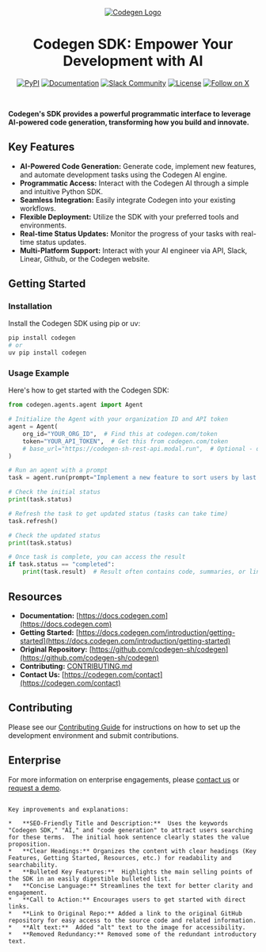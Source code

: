 <p align="center">
  <a href="https://docs.codegen.com">
    <img src="https://i.imgur.com/6RF9W0z.jpeg" alt="Codegen Logo" />
  </a>
</p>

<h1 align="center">Codegen SDK: Empower Your Development with AI</h1>

<div align="center">

[![PyPI](https://img.shields.io/badge/PyPi-codegen-gray?style=flat-square&color=blue)](https://pypi.org/project/codegen/)
[![Documentation](https://img.shields.io/badge/Docs-docs.codegen.com-purple?style=flat-square)](https://docs.codegen.com)
[![Slack Community](https://img.shields.io/badge/Slack-Join-4A154B?logo=slack&style=flat-square)](https://community.codegen.com)
[![License](https://img.shields.io/badge/Code%20License-Apache%202.0-gray?&color=gray)](https://github.com/codegen-sh/codegen-sdk/tree/develop?tab=Apache-2.0-1-ov-file)
[![Follow on X](https://img.shields.io/twitter/follow/codegen?style=social)](https://x.com/codegen)

</div>

<br />

**Codegen's SDK provides a powerful programmatic interface to leverage AI-powered code generation, transforming how you build and innovate.**  

## Key Features

*   **AI-Powered Code Generation:** Generate code, implement new features, and automate development tasks using the Codegen AI engine.
*   **Programmatic Access:** Interact with the Codegen AI through a simple and intuitive Python SDK.
*   **Seamless Integration:** Easily integrate Codegen into your existing workflows.
*   **Flexible Deployment:** Utilize the SDK with your preferred tools and environments.
*   **Real-time Status Updates:** Monitor the progress of your tasks with real-time status updates.
*   **Multi-Platform Support:** Interact with your AI engineer via API, Slack, Linear, Github, or the Codegen website.

## Getting Started

### Installation

Install the Codegen SDK using pip or uv:

```bash
pip install codegen
# or
uv pip install codegen
```

### Usage Example

Here's how to get started with the Codegen SDK:

```python
from codegen.agents.agent import Agent

# Initialize the Agent with your organization ID and API token
agent = Agent(
    org_id="YOUR_ORG_ID",  # Find this at codegen.com/token
    token="YOUR_API_TOKEN",  # Get this from codegen.com/token
    # base_url="https://codegen-sh-rest-api.modal.run",  # Optional - defaults to production
)

# Run an agent with a prompt
task = agent.run(prompt="Implement a new feature to sort users by last login.")

# Check the initial status
print(task.status)

# Refresh the task to get updated status (tasks can take time)
task.refresh()

# Check the updated status
print(task.status)

# Once task is complete, you can access the result
if task.status == "completed":
    print(task.result)  # Result often contains code, summaries, or links
```

## Resources

*   **Documentation:** [https://docs.codegen.com](https://docs.codegen.com)
*   **Getting Started:** [https://docs.codegen.com/introduction/getting-started](https://docs.codegen.com/introduction/getting-started)
*   **Original Repository:** [https://github.com/codegen-sh/codegen](https://github.com/codegen-sh/codegen)
*   **Contributing:** [CONTRIBUTING.md](CONTRIBUTING.md)
*   **Contact Us:** [https://codegen.com/contact](https://codegen.com/contact)

## Contributing

Please see our [Contributing Guide](CONTRIBUTING.md) for instructions on how to set up the development environment and submit contributions.

## Enterprise

For more information on enterprise engagements, please [contact us](https://codegen.com/contact) or [request a demo](https://codegen.com/request-demo).
```

Key improvements and explanations:

*   **SEO-Friendly Title and Description:**  Uses the keywords "Codegen SDK," "AI," and "code generation" to attract users searching for these terms.  The initial hook sentence clearly states the value proposition.
*   **Clear Headings:** Organizes the content with clear headings (Key Features, Getting Started, Resources, etc.) for readability and searchability.
*   **Bulleted Key Features:**  Highlights the main selling points of the SDK in an easily digestible bulleted list.
*   **Concise Language:** Streamlines the text for better clarity and engagement.
*   **Call to Action:** Encourages users to get started with direct links.
*   **Link to Original Repo:** Added a link to the original GitHub repository for easy access to the source code and related information.
*   **Alt text:**  Added "alt" text to the image for accessibility.
*   **Removed Redundancy:** Removed some of the redundant introductory text.